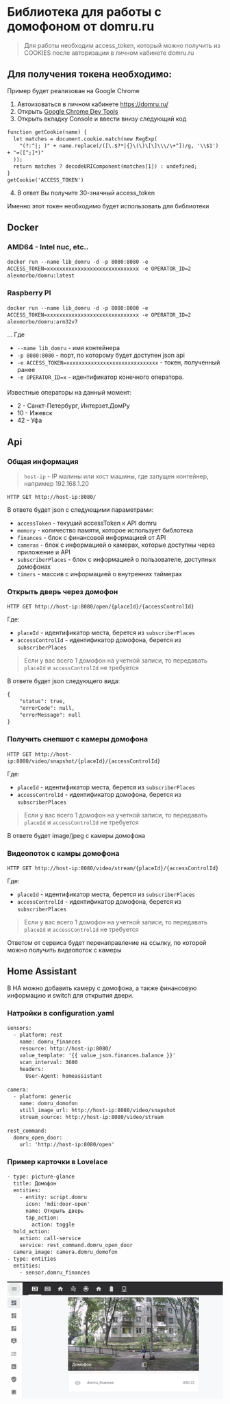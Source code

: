 # Библиотека для работы с домофоном от domru.ru

> Для работы необходим access_token, который можно получить из COOKIES после авторизации в личном кабинете domru.ru

## Для получения токена необходимо:
Пример будет реализован на Google Chrome
1. Автоизоваться в личном кабинете https://domru.ru/
2. Открыть [Google Chrome Dev Tools](https://developers.google.com/web/tools/chrome-devtools/open)
3. Открыть вкладку Console и ввести внизу следующий код
```
function getCookie(name) {
  let matches = document.cookie.match(new RegExp(
    "(?:^|; )" + name.replace(/([\.$?*|{}\(\)\[\]\\\/\+^])/g, '\\$1') + "=([^;]*)"
  ));
  return matches ? decodeURIComponent(matches[1]) : undefined;
}
getCookie('ACCESS_TOKEN')
```
4. В ответ Вы получите 30-значный access_token

Именно этот токен необходимо будет использовать для библиотеки

## Docker

### AMD64 - Intel nuc, etc..
```
docker run --name lib_domru -d -p 8080:8080 -e ACCESS_TOKEN=xxxxxxxxxxxxxxxxxxxxxxxxxxxxxx -e OPERATOR_ID=2 alexmorbo/domru:latest
```

### Raspberry PI
```
docker run --name lib_domru -d -p 8080:8080 -e ACCESS_TOKEN=xxxxxxxxxxxxxxxxxxxxxxxxxxxxxx -e OPERATOR_ID=2 alexmorbo/domru:arm32v7
```

... Где
- `--name lib_domru` - имя контейнера
- `-p 8080:8080` - порт, по которому будет доступен json api
- `-e ACCESS_TOKEN=xxxxxxxxxxxxxxxxxxxxxxxxxxxxxx` - токен, полученный ранее
- `-e OPERATOR_ID=x` - идентификатор конечного оператора.

####
Известные операторы на данный момент:
- 2 - Санкт-Петербург, Интерзет.ДомРу
- 10 - Ижевск
- 42 - Уфа

## Api

### Общая информация

> `host-ip` - IP малины или хост машины, где запущен контейнер, например 192.168.1.20 

```
HTTP GET http://host-ip:8080/
```
В ответе будет json с следующими параметрами:
- `accessToken` - текуший accessToken к API domru
- `memory` - количество памяти, которое использует библотека
- `finances` - блок с финансовой информацией от API
- `cameras` - блок с информацией о камерах, которые доступны через приложение и API
- `subscriberPlaces` - блок с информацией о пользователе, доступных домофонах
- `timers` - массив с информацией о внутренних таймерах

### Открыть дверь через домофон
```
HTTP GET http://host-ip:8080/open/{placeId}/{accessControlId}
```
Где:
- `placeId` - идентификатор места, берется из `subscriberPlaces`
- `accessControlId` - идентификатор домофона, берется из `subscriberPlaces`
> Если у вас всего 1 домофон на учетной записи, то передавать `placeId` и `accessControlId` не требуется 

В ответе будет json следующего вида:
```
{
    "status": true,
    "errorCode": null,
    "errorMessage": null
}
```

### Получить снепшот с камеры домофона
```
HTTP GET http://host-ip:8080/video/snapshot/{placeId}/{accessControlId}
```
Где:
- `placeId` - идентификатор места, берется из `subscriberPlaces`
- `accessControlId` - идентификатор домофона, берется из `subscriberPlaces`
> Если у вас всего 1 домофон на учетной записи, то передавать `placeId` и `accessControlId` не требуется 

В ответе будет image/jpeg с камеры домофона

### Видеопоток с камры домофона
```
HTTP GET http://host-ip:8080/video/stream/{placeId}/{accessControlId}
```
Где:
- `placeId` - идентификатор места, берется из `subscriberPlaces`
- `accessControlId` - идентификатор домофона, берется из `subscriberPlaces`
> Если у вас всего 1 домофон на учетной записи, то передавать `placeId` и `accessControlId` не требуется 

Ответом от сервиса будет перенаправление на ссылку, по которой можно получить видеопоток с камеры


## Home Assistant
В HA можно добавить камеру с домофона, а также финансовую информацию и switch для открытия двери.

### Натройки в configuration.yaml
```
sensors:
  - platform: rest
    name: domru_finances
    resource: http://host-ip:8080/
    value_template: '{{ value_json.finances.balance }}'
    scan_interval: 3600
    headers:
      User-Agent: homeassistant

camera:
  - platform: generic
    name: domru_domofon
    still_image_url: http://host-ip:8080/video/snapshot
    stream_source: http://host-ip:8080/video/stream

rest_command:
  domru_open_door:
    url: 'http://host-ip:8080/open'
```

### Пример карточки в Lovelace
```
- type: picture-glance
  title: Домофон
  entities:
    - entity: script.domru
      icon: 'mdi:door-open'
      name: Открыть дверь
      tap_action:
        action: toggle
  hold_action:
    action: call-service
    service: rest_command.domru_open_door
  camera_image: camera.domru_domofon
- type: entities
  entities:
    - sensor.domru_finances
```

![Lovelace](lovelace.png)
